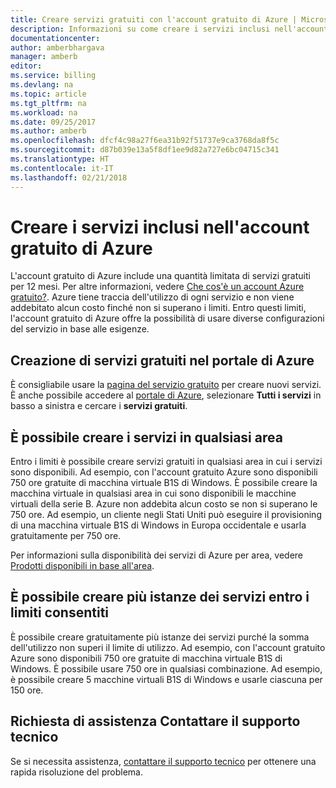 ```yaml
---
title: Creare servizi gratuiti con l'account gratuito di Azure | Microsoft Docs
description: Informazioni su come creare i servizi inclusi nell'account gratuito di Azure.
documentationcenter: 
author: amberbhargava
manager: amberb
editor: 
ms.service: billing
ms.devlang: na
ms.topic: article
ms.tgt_pltfrm: na
ms.workload: na
ms.date: 09/25/2017
ms.author: amberb
ms.openlocfilehash: dfcf4c98a27f6ea31b92f51737e9ca3768da8f5c
ms.sourcegitcommit: d87b039e13a5f8df1ee9d82a727e6bc04715c341
ms.translationtype: HT
ms.contentlocale: it-IT
ms.lasthandoff: 02/21/2018
---
```

# <a name="create-services-included-with-azure-free-account"></a>Creare i servizi inclusi nell'account gratuito di Azure

L'account gratuito di Azure include una quantità limitata di servizi gratuiti per 12 mesi. Per altre informazioni, vedere [Che cos'è un account Azure gratuito?](https://azure.microsoft.com/free/free-account-faq/). Azure tiene traccia dell'utilizzo di ogni servizio e non viene addebitato alcun costo finché non si superano i limiti. Entro questi limiti, l'account gratuito di Azure offre la possibilità di usare diverse configurazioni del servizio in base alle esigenze. 

## <a name="create-free-services-in-the-azure-portal"></a>Creazione di servizi gratuiti nel portale di Azure
È consigliabile usare la [pagina del servizio gratuito](https://go.microsoft.com/fwlink/?linkid=859151) per creare nuovi servizi. È anche possibile accedere al [portale di Azure](http://portal.azure.com), selezionare **Tutti i servizi** in basso a sinistra e cercare i **servizi gratuiti**. 

## <a name="services-can-be-created-in-any-region"></a>È possibile creare i servizi in qualsiasi area
Entro i limiti è possibile creare servizi gratuiti in qualsiasi area in cui i servizi sono disponibili. Ad esempio, con l'account gratuito Azure sono disponibili 750 ore gratuite di macchina virtuale B1S di Windows. È possibile creare la macchina virtuale in qualsiasi area in cui sono disponibili le macchine virtuali della serie B. Azure non addebita alcun costo se non si superano le 750 ore. Ad esempio, un cliente negli Stati Uniti può eseguire il provisioning di una macchina virtuale B1S di Windows in Europa occidentale e usarla gratuitamente per 750 ore. 

Per informazioni sulla disponibilità dei servizi di Azure per area, vedere [Prodotti disponibili in base all'area](https://azure.microsoft.com/regions/services/).

## <a name="multiple-instances-of-services-can-be-created-within-allowed-limits"></a>È possibile creare più istanze dei servizi entro i limiti consentiti
È possibile creare gratuitamente più istanze dei servizi purché la somma dell'utilizzo non superi il limite di utilizzo. Ad esempio, con l'account gratuito Azure sono disponibili 750 ore gratuite di macchina virtuale B1S di Windows. È possibile usare 750 ore in qualsiasi combinazione. Ad esempio, è possibile creare 5 macchine virtuali B1S di Windows e usarle ciascuna per 150 ore. 

## <a name="need-help-contact-support"></a>Richiesta di assistenza Contattare il supporto tecnico

Se si necessita assistenza, [contattare il supporto tecnico](https://portal.azure.com/?#blade/Microsoft_Azure_Support/HelpAndSupportBlade) per ottenere una rapida risoluzione del problema.
